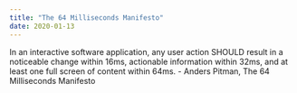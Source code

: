 ```yaml
---
title: "The 64 Milliseconds Manifesto"
date: 2020-01-13
---
```


In an interactive software application, any user action SHOULD result in a noticeable change within 16ms, actionable information within 32ms, and at least one full screen of content within 64ms. - Anders Pitman, The 64 Milliseconds Manifesto
